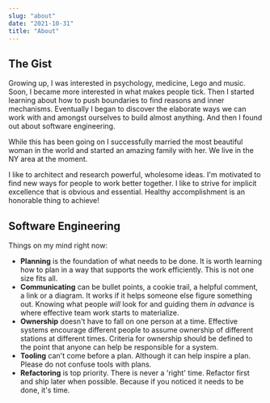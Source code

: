 ```yaml
---
slug: "about"
date: "2021-10-31"
title: "About"
---
```


## The Gist
Growing up, I was interested in psychology, medicine, Lego and music. Soon, I became more interested in what makes people tick. Then I started learning about how to push boundaries to find reasons and inner mechanisms. Eventually I began to discover the elaborate ways we can work with and amongst  ourselves to build almost anything. And then I found out about software engineering. 

While this has been going on I successfully married the most beautiful woman in the world and started an amazing family with her. We live in the NY area at the moment. 

I like to architect and research powerful, wholesome ideas. I'm motivated to find new ways for people to work better together. I like to strive for implicit excellence that is obvious and essential. Healthy accomplishment is an honorable thing to achieve!
 
##  Software Engineering
Things on my mind right now:
- **Planning** is the foundation of what needs to be done. It is worth learning how to plan in a way that supports the work efficiently. This is not one size fits all. 
- **Communicating** can be bullet points, a cookie trail, a helpful comment, a link or a diagram. It works if it helps someone else figure something out. Knowing what people *will* look for and guiding them *in advance* is where effective team work starts to materialize.
- **Ownership** doesn't have to fall on one person at a time. Effective systems encourage different people to assume ownership of different stations at different times. Criteria for ownership should be defined to the point that anyone can help be responsible for a system.
- **Tooling** can't come before a plan. Although it can help inspire a plan. Please do not confuse tools with plans. 
- **Refactoring** is top priority. There is never a 'right' time. Refactor first and ship later when possible. Because if you noticed it needs to be done, it's time. 